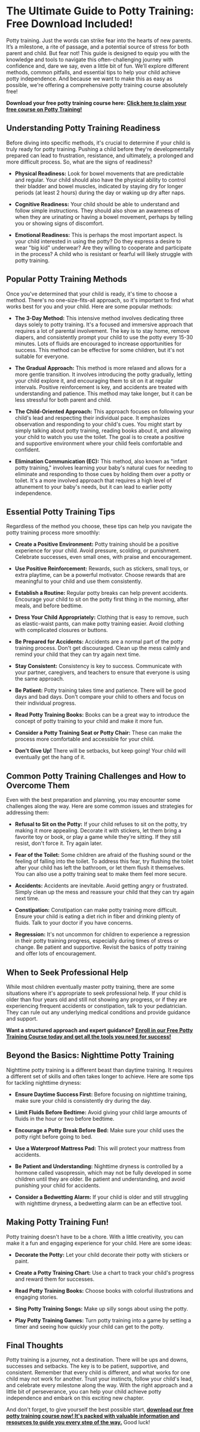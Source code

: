 # The Ultimate Guide to Potty Training: Free Download Included!

Potty training. Just the words can strike fear into the hearts of new parents. It’s a milestone, a rite of passage, and a potential source of stress for both parent and child. But fear not! This guide is designed to equip you with the knowledge and tools to navigate this often-challenging journey with confidence and, dare we say, even a little bit of fun. We’ll explore different methods, common pitfalls, and essential tips to help your child achieve potty independence. And because we want to make this as easy as possible, we're offering a comprehensive potty training course absolutely free!

**Download your free potty training course here:** [**Click here to claim your free course on Potty Training!**](https://udemywork.com/potty-training)

## Understanding Potty Training Readiness

Before diving into specific methods, it's crucial to determine if your child is truly ready for potty training. Pushing a child before they're developmentally prepared can lead to frustration, resistance, and ultimately, a prolonged and more difficult process. So, what are the signs of readiness?

*   **Physical Readiness:** Look for bowel movements that are predictable and regular. Your child should also have the physical ability to control their bladder and bowel muscles, indicated by staying dry for longer periods (at least 2 hours) during the day or waking up dry after naps.

*   **Cognitive Readiness:** Your child should be able to understand and follow simple instructions. They should also show an awareness of when they are urinating or having a bowel movement, perhaps by telling you or showing signs of discomfort.

*   **Emotional Readiness:** This is perhaps the most important aspect. Is your child interested in using the potty? Do they express a desire to wear "big kid" underwear? Are they willing to cooperate and participate in the process? A child who is resistant or fearful will likely struggle with potty training.

## Popular Potty Training Methods

Once you've determined that your child is ready, it's time to choose a method. There's no one-size-fits-all approach, so it's important to find what works best for you and your child. Here are some popular methods:

*   **The 3-Day Method:** This intensive method involves dedicating three days solely to potty training. It's a focused and immersive approach that requires a lot of parental involvement. The key is to stay home, remove diapers, and consistently prompt your child to use the potty every 15-30 minutes. Lots of fluids are encouraged to increase opportunities for success. This method can be effective for some children, but it's not suitable for everyone.

*   **The Gradual Approach:** This method is more relaxed and allows for a more gentle transition. It involves introducing the potty gradually, letting your child explore it, and encouraging them to sit on it at regular intervals. Positive reinforcement is key, and accidents are treated with understanding and patience. This method may take longer, but it can be less stressful for both parent and child.

*   **The Child-Oriented Approach:** This approach focuses on following your child's lead and respecting their individual pace. It emphasizes observation and responding to your child's cues. You might start by simply talking about potty training, reading books about it, and allowing your child to watch you use the toilet. The goal is to create a positive and supportive environment where your child feels comfortable and confident.

*   **Elimination Communication (EC):** This method, also known as "infant potty training," involves learning your baby's natural cues for needing to eliminate and responding to those cues by holding them over a potty or toilet. It's a more involved approach that requires a high level of attunement to your baby's needs, but it can lead to earlier potty independence.

## Essential Potty Training Tips

Regardless of the method you choose, these tips can help you navigate the potty training process more smoothly:

*   **Create a Positive Environment:** Potty training should be a positive experience for your child. Avoid pressure, scolding, or punishment. Celebrate successes, even small ones, with praise and encouragement.

*   **Use Positive Reinforcement:** Rewards, such as stickers, small toys, or extra playtime, can be a powerful motivator. Choose rewards that are meaningful to your child and use them consistently.

*   **Establish a Routine:** Regular potty breaks can help prevent accidents. Encourage your child to sit on the potty first thing in the morning, after meals, and before bedtime.

*   **Dress Your Child Appropriately:** Clothing that is easy to remove, such as elastic-waist pants, can make potty training easier. Avoid clothing with complicated closures or buttons.

*   **Be Prepared for Accidents:** Accidents are a normal part of the potty training process. Don't get discouraged. Clean up the mess calmly and remind your child that they can try again next time.

*   **Stay Consistent:** Consistency is key to success. Communicate with your partner, caregivers, and teachers to ensure that everyone is using the same approach.

*   **Be Patient:** Potty training takes time and patience. There will be good days and bad days. Don't compare your child to others and focus on their individual progress.

*   **Read Potty Training Books:** Books can be a great way to introduce the concept of potty training to your child and make it more fun.

*   **Consider a Potty Training Seat or Potty Chair:** These can make the process more comfortable and accessible for your child.

*   **Don't Give Up!** There will be setbacks, but keep going! Your child will eventually get the hang of it.

## Common Potty Training Challenges and How to Overcome Them

Even with the best preparation and planning, you may encounter some challenges along the way. Here are some common issues and strategies for addressing them:

*   **Refusal to Sit on the Potty:** If your child refuses to sit on the potty, try making it more appealing. Decorate it with stickers, let them bring a favorite toy or book, or play a game while they're sitting. If they still resist, don't force it. Try again later.

*   **Fear of the Toilet:** Some children are afraid of the flushing sound or the feeling of falling into the toilet. To address this fear, try flushing the toilet after your child has left the bathroom, or let them flush it themselves. You can also use a potty training seat to make them feel more secure.

*   **Accidents:** Accidents are inevitable. Avoid getting angry or frustrated. Simply clean up the mess and reassure your child that they can try again next time.

*   **Constipation:** Constipation can make potty training more difficult. Ensure your child is eating a diet rich in fiber and drinking plenty of fluids. Talk to your doctor if you have concerns.

*   **Regression:** It's not uncommon for children to experience a regression in their potty training progress, especially during times of stress or change. Be patient and supportive. Revisit the basics of potty training and offer lots of encouragement.

## When to Seek Professional Help

While most children eventually master potty training, there are some situations where it's appropriate to seek professional help. If your child is older than four years old and still not showing any progress, or if they are experiencing frequent accidents or constipation, talk to your pediatrician. They can rule out any underlying medical conditions and provide guidance and support.

**Want a structured approach and expert guidance?** [**Enroll in our Free Potty Training Course today and get all the tools you need for success!**](https://udemywork.com/potty-training)

## Beyond the Basics: Nighttime Potty Training

Nighttime potty training is a different beast than daytime training. It requires a different set of skills and often takes longer to achieve. Here are some tips for tackling nighttime dryness:

*   **Ensure Daytime Success First:** Before focusing on nighttime training, make sure your child is consistently dry during the day.

*   **Limit Fluids Before Bedtime:** Avoid giving your child large amounts of fluids in the hour or two before bedtime.

*   **Encourage a Potty Break Before Bed:** Make sure your child uses the potty right before going to bed.

*   **Use a Waterproof Mattress Pad:** This will protect your mattress from accidents.

*   **Be Patient and Understanding:** Nighttime dryness is controlled by a hormone called vasopressin, which may not be fully developed in some children until they are older. Be patient and understanding, and avoid punishing your child for accidents.

*   **Consider a Bedwetting Alarm:** If your child is older and still struggling with nighttime dryness, a bedwetting alarm can be an effective tool.

## Making Potty Training Fun!

Potty training doesn't have to be a chore. With a little creativity, you can make it a fun and engaging experience for your child. Here are some ideas:

*   **Decorate the Potty:** Let your child decorate their potty with stickers or paint.

*   **Create a Potty Training Chart:** Use a chart to track your child's progress and reward them for successes.

*   **Read Potty Training Books:** Choose books with colorful illustrations and engaging stories.

*   **Sing Potty Training Songs:** Make up silly songs about using the potty.

*   **Play Potty Training Games:** Turn potty training into a game by setting a timer and seeing how quickly your child can get to the potty.

## Final Thoughts

Potty training is a journey, not a destination. There will be ups and downs, successes and setbacks. The key is to be patient, supportive, and consistent. Remember that every child is different, and what works for one child may not work for another. Trust your instincts, follow your child's lead, and celebrate every milestone along the way. With the right approach and a little bit of perseverance, you can help your child achieve potty independence and embark on this exciting new chapter.

And don't forget, to give yourself the best possible start, [**download our free potty training course now! It's packed with valuable information and resources to guide you every step of the way.**](https://udemywork.com/potty-training) Good luck!
